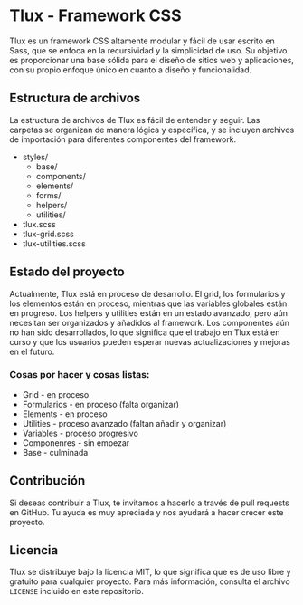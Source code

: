 # Tlux - Framework CSS

Tlux es un framework CSS altamente modular y fácil de usar escrito en Sass, que se enfoca en la recursividad y la simplicidad de uso. Su objetivo es proporcionar una base sólida para el diseño de sitios web y aplicaciones, con su propio enfoque único en cuanto a diseño y funcionalidad.

## Estructura de archivos

La estructura de archivos de Tlux es fácil de entender y seguir. Las carpetas se organizan de manera lógica y específica, y se incluyen archivos de importación para diferentes componentes del framework.

- styles/
  - base/              <!-- Reset de propiedades html -->
  - components/        <!-- Carpeta de componentes -->
  - elements/          <!-- Carpeta de elementos -->
  - forms/             <!-- Formularios -->
  - helpers/           <!-- Los helpers se almacenan aquí -->
  - utilities/         <!-- Utilities con mixins dentro -->
- tlux.scss            <!-- Importación de Tlux -->
- tlux-grid.scss       <!-- Importación de Tlux (solo grid) -->
- tlux-utilities.scss  <!-- Importación de Tlux (solo utilities) -->


## Estado del proyecto

Actualmente, Tlux está en proceso de desarrollo. El grid, los formularios y los elementos están en proceso, mientras que las variables globales están en progreso. Los helpers y utilities están en un estado avanzado, pero aún necesitan ser organizados y añadidos al framework. Los componentes aún no han sido desarrollados, lo que significa que el trabajo en Tlux está en curso y que los usuarios pueden esperar nuevas actualizaciones y mejoras en el futuro.

### Cosas por hacer y cosas listas:
- Grid - en proceso
- Formularios - en proceso (falta organizar)
- Elements - en proceso
- Utilities - proceso avanzado (faltan añadir y organizar)
- Variables - proceso progresivo
- Componenres - sin empezar
- Base - culminada

## Contribución

Si deseas contribuir a Tlux, te invitamos a hacerlo a través de pull requests en GitHub. Tu ayuda es muy apreciada y nos ayudará a hacer crecer este proyecto.

## Licencia

Tlux se distribuye bajo la licencia MIT, lo que significa que es de uso libre y gratuito para cualquier proyecto. Para más información, consulta el archivo `LICENSE` incluido en este repositorio.